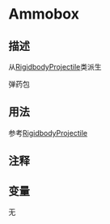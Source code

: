 # Ammobox
## 描述
从[RigidbodyProjectile](./RigidbodyProjectile.md)类派生

弹药包

## 用法

参考[RigidbodyProjectile](./RigidbodyProjectile.md)

## 注释

## 变量
无
